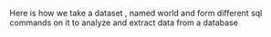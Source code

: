 Here is how we take a dataset , named world and form different sql commands on it to analyze and extract data from a database
